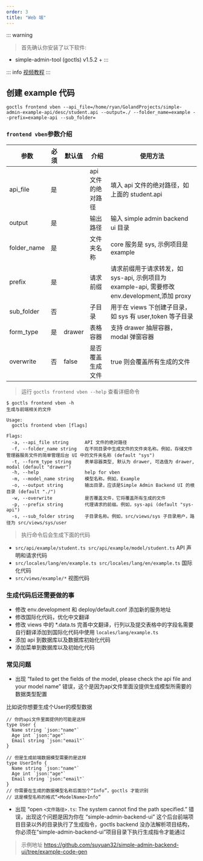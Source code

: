```yaml
---
order: 3
title: "Web 端"
---
```


::: warning

> 首先确认你安装了以下软件:

- simple-admin-tool (goctls) v1.5.2 +
  :::

::: info
[视频教程](https://www.bilibili.com/video/BV1DL411a7wo)
:::

## 创建 example 代码

```shell
goctls frontend vben --api_file=/home/ryan/GolandProjects/simple-admin-example-api/desc/student.api --output=./ --folder_name=example --prefix=example-api --sub_folder=
```

### `frontend vben`参数介绍

| 参数        | 必须 | 默认值 | 介绍               | 使用方法                                                                                      |
| ----------- | ---- | ------ | ------------------ | --------------------------------------------------------------------------------------------- |
| api_file    | 是   |        | api 文件的绝对路径 | 填入 api 文件的绝对路径，如上面的 student.api                                                 |
| output      | 是   |        | 输出路径           | 输入 simple admin backend ui 目录                                                             |
| folder_name | 是   |        | 文件夹名称         | core 服务是 sys, 示例项目是 example                                                           |
| prefix      | 是   |        | 请求前缀           | 请求前缀用于请求转发，如 sys-api, 示例项目为 example-api, 需要修改 env.development,添加 proxy |
| sub_folder  | 否   |        | 子目录             | 用于在 views 下创建子目录，如 sys 有 user,token 等子目录                                      |
| form_type   | 是   | drawer | 表格容器           | 支持 drawer 抽屉容器， modal 弹窗容器                                                         |
| overwrite   | 否   | false  | 是否覆盖生成文件   | true 则会覆盖所有生成的文件                                                                   |

> 运行 `goctls frontend vben --help` 查看详细命令

```shell
$ goctls frontend vben -h
生成与前端相关的文件

Usage:
  goctls frontend vben [flags]

Flags:
  -a, --api_file string      API 文件的绝对路径
  -f, --folder_name string   在不同目录中生成文件的文件夹名称。例如，存储文件管理器服务文件的简单管理后台 UI 中的文件夹名称 (default "sys")
  -t, --form_type string     表单容器类型, 默认为 drawer, 可选值为 drawer, modal (default "drawer")
  -h, --help                 help for vben
  -m, --model_name string    模型名称。例如，Example
  -o, --output string        输出目录，应该是Simple Admin Backend UI 的根目录 (default "./")
  -w, --overwrite            是否覆盖文件，它将覆盖所有生成的文件
  -p, --prefix string        代理请求的前缀。例如，sys-api (default "sys-api")
  -s, --sub_folder string    子目录名称。例如，src/views/sys 子目录用户，路径为 src/views/sys/user
```

> 执行命令后会生成下面的代码

- `src/api/example/student.ts src/api/example/model/student.ts` API 声明和请求代码
- `src/locales/lang/en/example.ts src/locales/lang/en/example.ts` 国际化代码
- `src/views/example/*` 视图代码

### 生成代码后还需要做的事

- 修改 env.development 和 deploy/default.conf 添加新的服务地址
- 修改国际化代码，优化中文翻译
- 修改 views 中的 \*.data.ts 完善中文翻译，行列以及提交表格中的字段名需要自行翻译添加到国际化代码中使用 `locales/lang/example.ts`
- 添加 api 到数据库以及数据库初始化代码
- 添加菜单到数据库以及初始化代码

### 常见问题

- 出现 “failed to get the fields of the model, please check the api file and your model name” 错误，这个是因为api文件里面没提供生成模型所需要的数据类型配置

比如说你想要生成个User的模型数据
```
// 你的api文件里面提供的可能是这样
type User {
  Name string `json:"name"`
  Age int `json:"age"`
  Email string `json:"email"`
}

// 但是生成前端数据模型需要的是这样
type UserInfo {
  Name string `json:"name"`
  Age int `json:"age"`
  Email string `json:"email"`
}
// 你需要在生成的数据模型名称后面加个“Info”，goctls 才能识别
// 这是模型名称的格式“<ModelName>Info”
```

- 出现 “open `<文件路径>.ts`: The system cannot find the path specified.” 错误，出现这个问题是因为你在 “simple-admin-backend-ui” 这个后台前端项目目录以外的目录执行了生成指令，goctls backend 没办法解析项目结构，你必须在“simple-admin-backend-ui”项目目录下执行生成指令才能通过

> 示例地址 <https://github.com/suyuan32/simple-admin-backend-ui/tree/example-code-gen>
